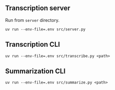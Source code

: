 ## Transcription server

Run from `server` directory.

```
uv run --env-file=.env src/server.py
```

## Transcription CLI

```shell
uv run --env-file=.env src/transcribe.py <path>
```

## Summarization CLI

```shell
uv run --env-file=.env src/summarize.py <path>
```
